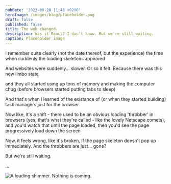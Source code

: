 ```yaml
---
pubDate: '2023-09-28 11:48 +0200'
heroImage: /images/blog/placeholder.png
draft: false
published: false
title: The web changed.
description: Was it React? I don't know. But we're still waiting.
caption: Placeholder image
---
```

I remember quite clearly (not the date thereof, but the experience) the time when suddenly the loading skeletons appeared

And websites were suddenly... slower. Or so it felt. Because there was this new limbo state

and they all started using up tons of memory and making the computer chug (before browsers started putting tabs to sleep)

And that's when I learned of the existance of (or when they started building) task managers just for the browser

Now like, it's a shift - there used to be an obvious loading 'throbber' in browsers (yes, that's what they're called - like the lovely Netscape comets), and you'd watch that until the page loaded, then you'd see the page progressively load down the screen

Now, it feels wrong, like it's broken, if the page skeleton doesn't pop up immediately. And the throbbers are just... gone? 

But we're still waiting.

...

![A loading shimmer. Nothing is coming.](/images/blog/shimmer.gif)
